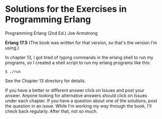 # Solutions for the Exercises in Programming Erlang
Programming Erlang (2nd Ed.) Joe Armstrong

**Erlang 17.5**  (The book was written for that version, so that's the version I'm using.)

In chapter 13, I got tired of typing commands in the erlang shell to run my programs, so I created a shell script to run my erlang programs like this:
```
$ ./run
```
See the Chapter 13 directory for details.

If you have a better or different answer click on Issues and post your answer.  Anyone looking for alternative answers should click on Issues under each chapter.  If you have a question about one of the solutions, post the question in an issue.  While I'm working my way through the book, I'll check back regularly.  After that, not so much.
